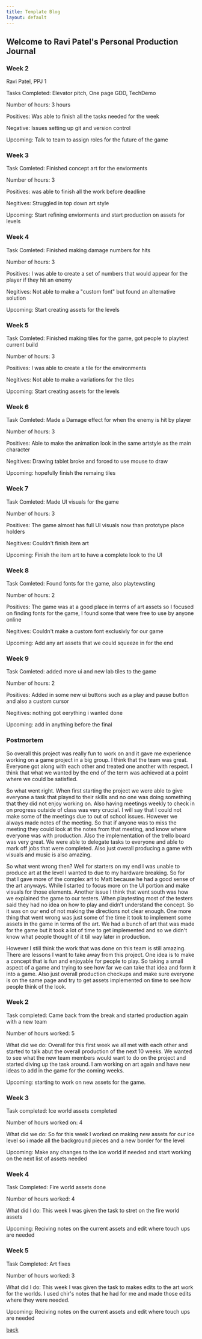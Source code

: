 ```yaml
---
title: Template Blog
layout: default
---
```


## Welcome to Ravi Patel's Personal Production Journal

### Week 2
Ravi Patel, PPJ 1

Tasks Completed: Elevator pitch, One page GDD, TechDemo 


Number of hours: 3 hours 


Positives: Was able to finish all the tasks needed for the week 


Negative: Issues setting up git and version control 


Upcoming: Talk to team to assign roles for the future of the game

### Week 3
Task Comleted: Finished concept art for the enviorments 

Number of hours: 3

Positives: was able to finish all the work before deadline 

Negitives: Struggled in top down art style 

Upcoming: Start refining enviorments and start production on assets for levels 

### Week 4
Task Comleted: Finished making damage numbers for hits  

Number of hours: 3

Positives: I was able to create a set of numbers that would appear for the player if they hit an enemy 

Negitives: Not able to make a "custom font" but found an alternative solution   

Upcoming: Start creating assets for the levels 
### Week 5
Task Comleted: Finished making tiles for the game, got people to playtest current build    

Number of hours: 3

Positives: I was able to create a tile for the environments  

Negitives: Not able to make a variations for the tiles    

Upcoming: Start creating assets for the levels
### Week 6
Task Comleted: Made a Damage effect for when the enemy is hit by player    

Number of hours: 3

Positives: Able to make the animation look in the same artstyle as the main character   

Negitives: Drawing tablet broke and forced to use mouse to draw     

Upcoming: hopefully finish the remaing tiles 
### Week 7
Task Comleted: Made UI visuals for the game    

Number of hours: 3

Positives: The game almost has full UI visuals now than prototype place holders  

Negitives: Couldn't finish item art 

Upcoming: Finish the item art to have a complete look to the UI 
### Week 8
Task Comleted: Found fonts for the game, also playtewsting 

Number of hours: 2

Positives: The game was at a good place in terms of art assets so I focused on finding fonts for the game, I found some that were free to use by anyone online 

Negitives: Couldn't make a custom font exclusivly for our game 

Upcoming: Add any art assets that we could squeeze in for the end 

### Week 9
Task Comleted: added more ui and new lab tiles to the game  

Number of hours: 2

Positives: Added in some new ui buttons such as a play and pause button and also a custom cursor  

Negitives: nothing got eerything i wanted done 

Upcoming: add in anything before the final 
### Postmortem  

So overall this project was really fun to work on and it gave me experience working on a game project in a big group. I think that the team was great. Everyone got along with each other and treated one another with respect. I think that what we wanted by the end of the term was achieved at a point where we could be satisfied. 

So what went right. When first starting the project we were able to give everyone a task that played to their skills and no one was doing something that they did not enjoy working on. Also having meetings weekly to check in on progress outside of class was very crucial. I will say that I could not make some of the meetings due to out of school issues. However we always made notes of the meeting. So that if anyone was to miss the meeting they could look at the notes from that meeting, and know where everyone was with production. Also the implementation of the trello board was very great. We were able to delegate tasks to everyone and able to mark off jobs that were completed. Also just overall producing a game with visuals and music is also amazing. 
	
So what went wrong then? Well for starters on my end I was unable to produce art at the level I wanted to due to my hardware breaking. So for that I gave more of the complex art to Matt because he had a good sense of the art anyways. While I started to focus more on the UI portion and make visuals for those elements. Another issue I think that went south was how we explained the game to our testers. When playtesting most of the testers said they had no idea on how to play and didn’t understand the concept. So it was on our end of not making the directions not clear enough. One more thing that went wrong was just some of the time it took to implement some assets in the game in terms of the art. We had a bunch of art that was made for the game but it took a lot of time to get implemented and so we didn't know what people thought of it till way later in production. 

However I still think the work that was done on this team is still amazing. There are lessons I want to take away from this project. One idea is to make a concept that is fun and enjoyable for people to play. So taking a small aspect of a game and trying to see how far we can take that idea and form it into a game. Also just overall production checkups and make sure everyone is on the same page and try to get assets implemented on time to see how people think of the look. 


### Week 2 

Task completed: Came back from the break and started production again with a new team

Number of hours worked: 5 

What did we do: Overall for this first week we all met with each other and started to talk abut the overall production of the next 10 weeks. We wanted to see what the new team members would want to do on the project and started diving up the task around. I am working on art again and have new ideas to add in the game for the coming weeks. 

Upcoming: starting to work on new assets for the game. 


### Week 3 

Task completed: Ice world assets completed 

Number of hours worked on: 4

What did we do: So for this week I worked on making new assets for our ice level so i made all the background pieces and a new border for the level 

Upcoming: Make any changes to the ice world if needed and start working on the next list of assets needed 



### Week 4 

Task Completed: Fire world assets done 

Number of hours worked: 4 

What did I do: This week I was given the task to stret on the fire world assets 

Upcoming: Reciving notes on the current assets and edit where touch ups are needed 


### Week 5

Task Completed: Art fixes  

Number of hours worked: 3 

What did I do: This week I was given the task to makes edits to the art work for the worlds. I used chir's notes that he had for me and made those edits where they were needed. 

Upcoming: Reciving notes on the current assets and edit where touch ups are needed 


[back](Blogs.html)
